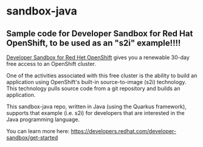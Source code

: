 # sandbox-java

## Sample code for Developer Sandbox for Red Hat OpenShift, to be used as an "s2i" example!!!!

[Developer Sandbox for Red Het OpenShift](https://developers.redhat.com/developer-sandbox/get-started) gives you a renewable 30-day free access to an OpenShift cluster.

One of the activities associated with this free cluster is the ability to build an application using OpenShift's built-in source-to-image (s2i) technology. This technology pulls source code from a git repository and builds an application.

This sandbox-java repo, written in Java (using the Quarkus framework), supports that example (i.e. s2i) for developers that are interested in the Java programming language.

You can learn more here: https://developers.redhat.com/developer-sandbox/get-started
